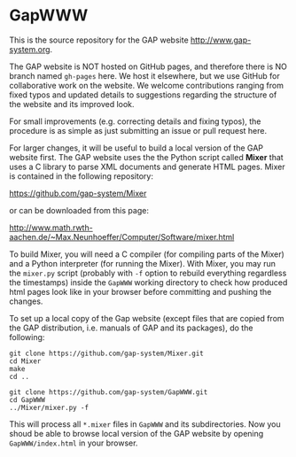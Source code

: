 # GapWWW

This is the source repository for the GAP website http://www.gap-system.org.

The GAP website is NOT hosted on GitHub pages, and therefore there is NO
branch named `gh-pages` here. We host it elsewhere, but we use GitHub for
collaborative work on the website. We welcome contributions ranging from 
fixed typos and updated details to suggestions regarding the structure of 
the website and its improved look.

For small improvements (e.g. correcting details and fixing typos), the 
procedure is as simple as just submitting an issue or pull request here.

For larger changes, it will be useful to build a local version of the GAP
website first. The GAP website uses the the Python script called **Mixer**
that uses a C library to parse XML documents and generate HTML pages. 
Mixer is contained in the following repository:

  https://github.com/gap-system/Mixer

or can be downloaded from this page:

  http://www.math.rwth-aachen.de/~Max.Neunhoeffer/Computer/Software/mixer.html
  
To build Mixer, you will need a C compiler (for compiling parts of the Mixer) 
and a Python interpreter (for running the Mixer). With Mixer, you may run 
the `mixer.py` script (probably with `-f` option to rebuild everything 
regardless the timestamps) inside the `GapWWW` working directory to check 
how produced html pages look like in your browser before committing and 
pushing the changes.

To set up a local copy of the Gap website (except files that are copied
from the GAP distribution, i.e. manuals of GAP and its packages), do the
following:

```
git clone https://github.com/gap-system/Mixer.git
cd Mixer
make
cd ..

git clone https://github.com/gap-system/GapWWW.git
cd GapWWW
../Mixer/mixer.py -f
```

This will process all `*.mixer` files in `GapWWW` and its subdirectories.
Now you shoud be able to browse local version of the GAP website by opening
`GapWWW/index.html` in your browser.
